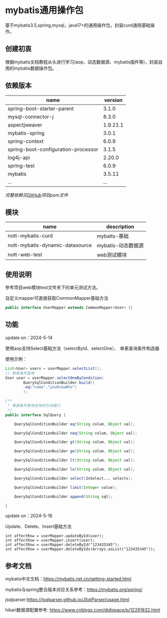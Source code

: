 # mybatis通用操作包
基于mybatis3.5,spring,mysql，java17+的通用操作包，封装curd通用基础操作。

## 创建初衷
根据mybatis文档教程从头进行学习(aop、动态数据源、mybatis插件等)，封装自用的mybatis数据操作包。

## 依赖版本

|name|version|
|--|--|
|spring-boot-starter-parent|3.1.0|
|mysql-connector-j|8.3.0|
|aspectjweaver|1.9.21.1|
|mybatis-spring|3.0.1|
|spring-context|6.0.9|
|spring-boot-configuration-processor|3.1.5|
|log4j-api|2.20.0|
|spring-test|6.0.9|
|mybatis|3.5.11|
|...|...|

*完整依赖见[GitHub](https://github.com/IsNott/nott-mybatis-core)项目pom文件*

## 模块
|name|description|
|--|--|
|nott-mybatis-curd|mybaits-基础|
|nott-mybatis-dynamic-datasource|mybatis-动态数据源|
|nott-web-test|web测试模块|


## 使用说明
参考项目web模块test文件夹下的单元测试方法。

自定义mapper可直接获取CommonMapper基础方法
```java
public interface UserMapper extends CommonMapper<User> {}
```

## 功能

update on：2024-5-14 

使用aop支持Select基础方法（selectById、selectOne）、
单表查询条件构造器

使用示例：
```java
List<User> users = userMapper.selectList();
// 单表条件查询
User user = userMapper.selectOneByCondition(
        QuerySqlConditionBuilder.build()
        .eq("name","youKnowWho")
        );
```

```java
/**
 * 单表条件查询支持的方法接口
 */
public interface SqlQuery {

    QuerySqlConditionBuilder eq(String colum, Object val);

    QuerySqlConditionBuilder neq(String colum, Object val);

    QuerySqlConditionBuilder gt(String colum, Object val);

    QuerySqlConditionBuilder ge(String colum, Object val);

    QuerySqlConditionBuilder lt(String colum, Object val);

    QuerySqlConditionBuilder le(String colum, Object val);

    QuerySqlConditionBuilder select(InSelect... selects);

    QuerySqlConditionBuilder limit(Integer value);

    QuerySqlConditionBuilder append(String sql);

}
```

update on：2024-5-16

Update、Delete、Insert基础方法
```
int affectRow = userMapper.updateById(user);
int affectRow = userMapper.insert(user);
int affectRow = userMapper.deleteById("123435345");
int affectRow = userMapper.deleteByIds(Arrays.asList("123435345"));
```


## 参考文档
mybatis中文文档：https://mybatis.net.cn/getting-started.html

mybatis与spring整合版本对应关系参考：https://mybatis.org/spring/

jsqlparser:https://jsqlparser.github.io/JSqlParser/usage.html

hikari数据源配置参考: https://www.cnblogs.com/didispace/p/12291832.html

